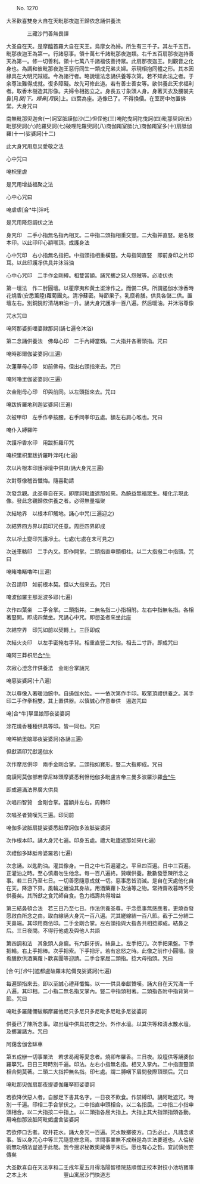 ﻿　　No. 1270

大圣歡喜雙身大自在天毗那夜迦王歸依念誦供養法

　　　　三藏沙門善無畏譯


大圣自在天。是摩醯首羅大自在天王。烏摩女為婦。所生有三千子。其左千五百。毗那夜迦王為第一。行諸惡事。領十萬七千諸毗那夜迦類。右千五百扇那夜迦持善天為第一。修一切善利。領十七萬八千諸福伎善持眾。此扇那夜迦王。則觀音之化身也。為調和彼毗那夜迦王惡行同生一類成兄弟夫婦。示現相抱同體之形。其本因緣具在大明咒賊經。今為諸行者。略說壇法念誦供養等次第。若不知此法之者。于余尊法難得成就。復多障礙。故先可修此道。若有善士善女等。欲供養此天求福利者。取香木樹造其形像。夫婦令相抱立之。身長五寸象頭人身。身著天衣及腰裳夫鼻[月*戾]下。婦鼻[月*戾]上。四葉為座。造像已了。不得換價。在室房中勿置佛堂。大身咒曰

南無毗那臾迦舍(一)訶室胝謨伽沙(二)怛侄他(三)唵陀曳訶陀曳訶(四)毗那臾訶(五)毗那臾訶(六)陀羅臾訶(七)破哩陀羅臾訶(八)商伽羯室胝(九)商伽羯室多(十)扇胝伽羅(十一)娑婆訶(十二)

此大身咒用息災愛敬之法

心中咒曰

唵枳里虐

是咒用增益福聚之法

心中心咒曰

唵虐虐[合*牛]泮吒

是咒用降怨調伏之法

身咒印　二手小指無名指內相叉。二中指二頭指相重交豎。二大指并直豎。是名根本印。以此印印心額喉頂。成護身法

心中咒印　右小指無名指把。中指頭指相重橫豎。大母指同直豎　即前身印之片印耳。以此印護凈供具并沐浴油

心中心咒印　二手作金剛縛。相雙當額。誦咒擲之惡人怨賊等。必凌伏也

第一壇法　作二肘圓壇。以瞿摩夷和黃土埿涂作之。而備二供。所謂遏伽水涂香時花燒香(安悉薰陸)蘿葡團丸。清凈蘇密。時節果子。乳糜肴膳。供具各儲二供。置壇左右。別銅鋺貯清胡麻油一升。誦大身咒護凈一百八遍。然后暖油。并沐浴尊像

咒水咒曰

唵阿那婆折哩婆隸那訶(誦七遍令沐浴)

第二念誦供養法　佛母心印　二手內縛當頞。二大指并各著頭指。咒曰

唵時那爾伽娑婆訶(三遍)

次蓮華母心印　如前佛母。但出右頭指來去。咒曰

唵阿嚕里伽娑婆訶(三遍)

次金剛母心印　印與前同。以左頭指來去。咒曰

唵跋折羅地利迦娑婆訶(三遍)

次被甲印　左手作拳按腰。右手同拳印五處。額左右肩心喉也。咒曰

唵仆入縛羅吽

次護凈香水印　用跋折羅印咒

唵枳里枳里跋折羅吽泮吒(七遍)

次以片根本印護凈壇中供具(誦大身咒三遍)

次對尊像稽首懺悔。隨喜勸請

次發念觀。此圣尊自在天。即摩訶毗廬遮那如來。為饒益無福眾生。權化示現此像。發此念觀歸依供養之者。必得無量福聚

次結地界　以根本印觸地。誦心中咒(三遍迎之)

次結界四方界以前印咒任意。周匝四界即成

次以凈土變印咒護凈土。七處(七處在末可見之)

次送車輅印　二手內又。即作開掌。二頭指直申頭相柱。以二大指撥二中指頭。咒曰

唵睹嚕睹嚕吽(三遍)

次召請印　如前根本契。但以大指來去。咒曰

唵波伽羅主那泥波多耶(七遍)

次作四葉坐　二手合掌。二頭指并。二無名指二小指相附。左右中指無名指。各相著豎開。即成四葉坐。咒誦心中咒。即想圣者來坐此座

次結空界　印咒如前以契轉上。三匝即成

次結火炎印　以左手密掩右手背。相重直豎二大指。相去二寸許。即成咒曰

唵阿三莽枳尼[合*牛](三遍)

次寂心澄念作供養法　金剛合掌誦咒

唵惡娑婆訶(十八遍)

次以尊像入著暖油鋺中。自遏伽水始。一一依次第作手印。取擎頂禮供養之。其手印二手作拳相雙。其上置供器。以慎誠心作意奉供　遏迦咒曰

唵[合*牛]拏里娘耶夜娑婆訶

涂花燒香種種供具等印。皆一同也。咒曰

唵吽納里娘耶夜娑婆訶(各誦三遍)

但獻酒印咒獻遏伽水

次作摩尼供印　兩手金剛合掌。二頭指如寶形。豎二大指即成。咒曰

南謨阿莫伽部若摩尼缽頭摩婆悉利怛他伽多毗盧吉帝三曼多波羅沙羅[合*牛](三遍)

即成遍滿法界廣大供具

次唱四智贊　金剛合掌。當額并左右。周轉印

次唱圣者贊嘆咒三遍。印同前

唵伽多波胝扇提娑婆悉胝摩訶伽多波胝娑婆訶

次作根本印。誦大身咒七遍。印身五處。禮大毗廬遮那如來(七遍)

次禮伽多缽胝帝婆羅若(七遍)

次念誦。以匙酌油。灌其像身。一日之中七百遍灌之。平旦四百遍。日中三百遍。正灌油之時。至心慎肅勿生他念。每一百八遍終。贊嘆供養。數數發愿陳所念之事。若三日乃至七日。一切善愿隨意成就一切。惡事悉皆消滅。是自在天處他化自在天。降游下界。風輪之纏淪其身故。用酒藥蘿卜及油等之物。常持齋故暮時不受供養矣。其所獻之食咒師自食。色力福壽共得增益

第三結鼻頓合法　若三日乃至七日。作法供養圣尊。于念愿事無感應者。更燒香發愿啟白所念之由。取白線誦大身咒一百八遍。咒其縒線結一百八節。截于二分結二天鼻端。其印用商佉印。二手金剛合掌。左右頭指與大指各共相捻即成。結鼻之后。三日夜間。不得行他處及與他人共語

第四調和法　其象頭人身瘺。有六辟牙折。絲鼻上。左手把刀。次手把果盤。下手把輪。右上手把棒。次手把索。下手把牙。若有忿怒之時。此像之前作小圓壇。設肴膳飲供酒藥蘿卜歡喜團等迎請。二手合掌屈二頭指。捻大母指頭。咒曰

[合*牛][合*牛]遮都盧破羅末陀儞曳娑婆訶(七遍)

每遍頭指來去。即以至誠心禮拜懺悔。以一一供具奉獻贊嘆。誦大自在天咒滿一千八遍。其印相。二小指二無名指叉掌內。豎二中指頭相著。二頭指各附中指背第一節。咒曰

唵毗多羅薩儞破賴摩羅他尼只多尼只多尼毗多尼毗多尼娑婆訶

供養已了陳所念事。取出壇中供具初夜之分。外作水壇。以其供等和清水散水壇。及擲灑諸方。咒曰

阿藹舍伽舍缽車

第五成辦一切事業法　若求曷阇等愛念者。燒卻布羅香。三日夜。設壇供等誦婆伽羅拏咒。日日三時時別千遍。印法。左右小指無名指。相叉入掌內。二中指直豎頭相合開莫著。二頭二大指押無名指。印七處。謂二膊咽下眉間發際頂頭后。咒曰

唵毗那臾伽扇那夜提婆伽羅拏耶娑婆訶

若欲降伏惡人者。自腳足下書其名字。一日夜不飲食。作禁縛印。誦阿毗遮咒。時別一千遍。印相二手合掌伏之。二中指直申頭相合。以二名指屈。二中指二小指申頭相合。以二大指按二中指上。以二頭指各屈大指上。大指上其大指頭指頭各動。用唵伽那波胝阿毗姤盧舍娑婆訶

若欲停口舌者。取井花水。誦大身咒一百遍。咒水散擲彼方。口舌必止。凡諸念求事。皆以身咒心中等三咒隨意修念焉。世間事業無不成辦是為世法要道也。人倫秘術無功頓法豈過于此哉。我今搜求秘教奧藏傳于末后。愿也有心之哲。宜試慎勿妄傳矣

大圣歡喜自在天法享和二壬戌年夏五月得洛陽智積院慈順僧正挍本對挍小池坊寶庫之本上木　　　　　　　豐山寓居沙門快道志
